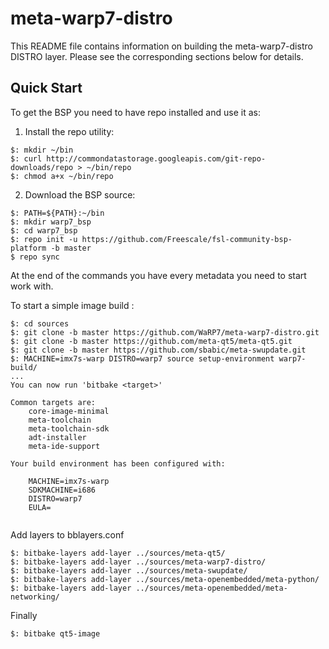 # meta-warp7-distro

This README file contains information on building the meta-warp7-distro DISTRO layer.
Please see the corresponding sections below for details.


## Quick Start

To get the BSP you need to have repo installed and use it as:

1. Install the repo utility:
```
$: mkdir ~/bin
$: curl http://commondatastorage.googleapis.com/git-repo-downloads/repo > ~/bin/repo
$: chmod a+x ~/bin/repo
```

2. Download the BSP source:

```
$: PATH=${PATH}:~/bin
$: mkdir warp7_bsp
$: cd warp7_bsp
$: repo init -u https://github.com/Freescale/fsl-community-bsp-platform -b master
$ repo sync
```

At the end of the commands you have every metadata you need to start work with.

To start a simple image build :

```
$: cd sources
$: git clone -b master https://github.com/WaRP7/meta-warp7-distro.git
$: git clone -b master https://github.com/meta-qt5/meta-qt5.git
$: git clone -b master https://github.com/sbabic/meta-swupdate.git
$: MACHINE=imx7s-warp DISTRO=warp7 source setup-environment warp7-build/ 
... 
You can now run 'bitbake <target>' 

Common targets are: 
    core-image-minimal 
    meta-toolchain 
    meta-toolchain-sdk 
    adt-installer 
    meta-ide-support 

Your build environment has been configured with: 

    MACHINE=imx7s-warp 
    SDKMACHINE=i686 
    DISTRO=warp7 
    EULA=
    
``` 
Add layers to bblayers.conf

```  
$: bitbake-layers add-layer ../sources/meta-qt5/ 
$: bitbake-layers add-layer ../sources/meta-warp7-distro/
$: bitbake-layers add-layer ../sources/meta-swupdate/ 
$: bitbake-layers add-layer ../sources/meta-openembedded/meta-python/ 
$: bitbake-layers add-layer ../sources/meta-openembedded/meta-networking/
```
Finally
```  
$: bitbake qt5-image
```







